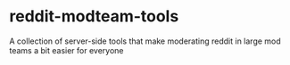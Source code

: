 # reddit-modteam-tools

A collection of server-side tools that make moderating reddit in large mod teams a bit easier for everyone
